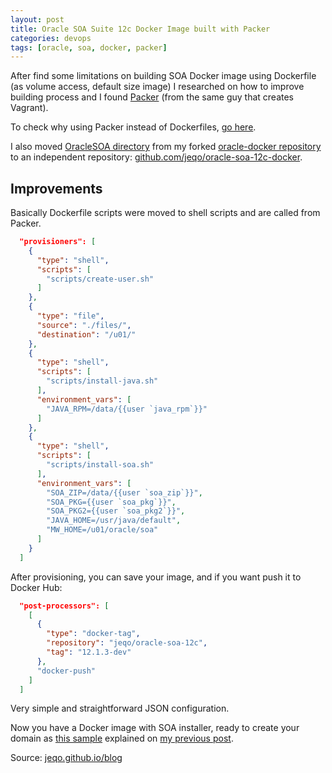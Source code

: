 ```yaml
---
layout: post
title: Oracle SOA Suite 12c Docker Image built with Packer
categories: devops
tags: [oracle, soa, docker, packer]
---
```


After find some limitations on building SOA Docker image using Dockerfile
(as volume access, default size image) I researched on how to improve
building process and I found [Packer](https://packer.io/)
(from the same guy that creates Vagrant).

To check why using Packer instead of Dockerfiles, [go here](http://mmckeen.net/blog/2013/12/27/advanced-docker-provisioning-with-packer/).

I also moved [OracleSOA directory](https://github.com/jeqo/oracle-docker/tree/master/OracleSOA)
from my forked [oracle-docker repository](https://github.com/oracle/docker) to
an independent repository: [github.com/jeqo/oracle-soa-12c-docker](https://github.com/jeqo/oracle-soa-12c-docker).

## Improvements

Basically Dockerfile scripts were moved to shell scripts and are called
from Packer.

```json
  "provisioners": [
    {
      "type": "shell",
      "scripts": [
        "scripts/create-user.sh"
      ]
    },
    {
      "type": "file",
      "source": "./files/",
      "destination": "/u01/"
    },
    {
      "type": "shell",
      "scripts": [
        "scripts/install-java.sh"
      ],
      "environment_vars": [
        "JAVA_RPM=/data/{{user `java_rpm`}}"
      ]
    },
    {
      "type": "shell",
      "scripts": [
        "scripts/install-soa.sh"
      ],
      "environment_vars": [
        "SOA_ZIP=/data/{{user `soa_zip`}}",
        "SOA_PKG={{user `soa_pkg`}}",
        "SOA_PKG2={{user `soa_pkg2`}}",
        "JAVA_HOME=/usr/java/default",
        "MW_HOME=/u01/oracle/soa"
      ]
    }
  ]
```

After provisioning, you can save your image, and if
you want push it to Docker Hub:

```json
  "post-processors": [
    [
      {
        "type": "docker-tag",
        "repository": "jeqo/oracle-soa-12c",
        "tag": "12.1.3-dev"
      },
      "docker-push"
    ]
  ]
```

Very simple and straightforward JSON configuration.

Now you have a Docker image with SOA installer, ready
to create your domain as [this sample](https://github.com/jeqo/oracle-soa-12c-docker/tree/master/samples/12c-domain) explained
on [my previous post](http://jeqo.github.io/blog/devops/docker-image-oracle-soa/).


Source: [jeqo.github.io/blog](http://jeqo.github.io/blog)

